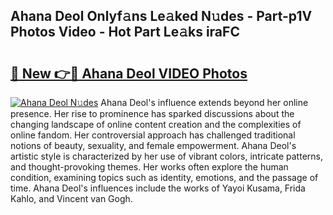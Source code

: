 ## Ahana Deol Onlyf𝚊ns Le𝚊ked N𝚞des - Part-p1V Photos Video - Hot Part Le𝚊ks iraFC

# <h2><a href="http://ab62086.deff.icu/?id=Ahana+Deol">🔗 New 👉🔴 Ahana Deol VIDEO Photos</a></h2>

[![Ahana Deol N𝚞des](https://i.imgur.com/rIISA9y.gif)](http://ab62086.deff.icu/?id=Ahana+Deol)
Ahana Deol's influence extends beyond her online presence. Her rise to prominence has sparked discussions about the changing landscape of online content creation and the complexities of online fandom. Her controversial approach has challenged traditional notions of beauty, sexuality, and female empowerment. Ahana Deol's artistic style is characterized by her use of vibrant colors, intricate patterns, and thought-provoking themes. Her works often explore the human condition, examining topics such as identity, emotions, and the passage of time. Ahana Deol's influences include the works of Yayoi Kusama, Frida Kahlo, and Vincent van Gogh.
